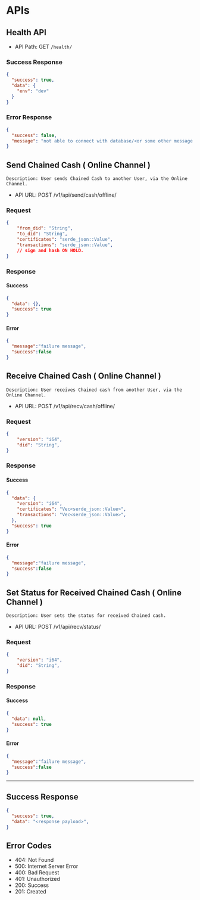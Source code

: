 # APIs


## Health API

- API Path: GET `/health/`

### Success Response

```json
{
  "success": true,
  "data": {
    "env": "dev"
  }
}
```

### Error Response

```json
{
  "success": false,
  "message": "not able to connect with database/<or some other message error>"
}
```



## Send Chained Cash ( Online Channel )

`Description: User sends Chained Cash to another User, via the Online Channel.`


- API URL: POST /v1/api/send/cash/offline/

### Request

```json
{
    "from_did": "String",
    "to_did": "String",
    "certificates": "serde_json::Value",
    "transactions": "serde_json::Value",
    // sign and hash ON HOLD.
}
```

### Response

#### Success
```json
{
  "data": {},
  "success": true
}
```

#### Error
```json
{
  "message":"failure message",
  "success":false
}
```

## Receive Chained Cash ( Online Channel )

`Description: User receives Chained cash from another User, via the Online Channel.`


- API URL: POST /v1/api/recv/cash/offline/

### Request

```json
{
    "version": "i64",
    "did": "String",
}
```

### Response

#### Success
```json
{
  "data": {
    "version": "i64",
    "certificates": "Vec<serde_json::Value>",
    "transactions": "Vec<serde_json::Value>",
  },
  "success": true
}
```

#### Error
```json
{
  "message":"failure message",
  "success":false
}
```



## Set Status for Received Chained Cash ( Online Channel )

`Description: User sets the status for received Chained cash.`


- API URL: POST /v1/api/recv/status/

### Request

```json
{
    "version": "i64",
    "did": "String",
}
```

### Response

#### Success
```json
{
  "data": null,
  "success": true
}
```

#### Error
```json
{
  "message":"failure message",
  "success":false
}
```





-----------------------------------------

## Success Response

```json
{
  "success": true,
  "data": "<response payload>",
}
```


## Error Codes

- 404: Not Found
- 500: Internet Server Error
- 400: Bad Request
- 401: Unauthorized
- 200: Success
- 201: Created
